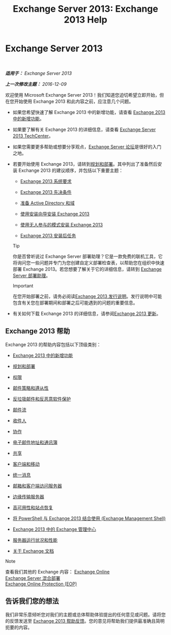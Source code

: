 ﻿---
title: 'Exchange Server 2013: Exchange 2013 Help'
TOCTitle: '@NoTitle'
ms:assetid: cb24ddb7-0659-4d9d-9057-52843f861ba8
ms:mtpsurl: https://technet.microsoft.com/zh-cn/library/Bb124558(v=EXCHG.150)
ms:contentKeyID: 50491698
ms.date: 01/11/2018
mtps_version: v=EXCHG.150
ms.translationtype: HT
---

# Exchange Server 2013

 

_**适用于：** Exchange Server 2013_

_**上一次修改主题：** 2016-12-09_

欢迎使用 Microsoft Exchange Server 2013！我们知道您迫切希望立即开始，但在您开始使用 Exchange 2013 和此内容之前，应注意几个问题。

  - 如果您希望快速了解 Exchange 2013 中的新增功能，请查看 [Exchange 2013 中的新增功能](what-s-new-in-exchange-2013-exchange-2013-help.md)。

  - 如果要了解有关 Exchange 2013 的详细信息，请查看 [Exchange Server 2013 TechCenter](https://go.microsoft.com/fwlink/?linkid=266622)。

  - 如果您需要更多帮助或想要分享观点，[Exchange Server 论坛](https://go.microsoft.com/fwlink/p/?linkid=60612)是很好的入门之地。

  - 若要开始使用 Exchange 2013，请转到[规划和部署](planning-and-deployment-for-exchange-2013-installation-instructions.md)。其中列出了准备然后安装 Exchange 2013 的建议顺序，并包括以下重要主题：
    
      - [Exchange 2013 系统要求](exchange-2013-system-requirements-exchange-2013-help.md)
    
      - [Exchange 2013 先决条件](exchange-2013-prerequisites-exchange-2013-help.md)
    
      - [准备 Active Directory 和域](prepare-active-directory-and-domains-exchange-2013-help.md)
    
      - [使用安装向导安装 Exchange 2013](install-exchange-2013-using-the-setup-wizard-exchange-2013-help.md)
    
      - [使用无人参与的模式安装 Exchange 2013](install-exchange-2013-using-unattended-mode-exchange-2013-help.md)
    
      - [Exchange 2013 安装后任务](exchange-2013-post-installation-tasks-exchange-2013-help.md)
    
    > [!TIP]  
    > 你是否曾听说过 Exchange Server 部署助理？它是一款免费的联机工具，它将询问您一些问题并专门为您创建自定义部署检查表，以帮助您在组织中快速部署 Exchange 2013。若您想要了解关于它的详细信息，请转到 <a href="exchange-server-deployment-assistant-exchange-2013-help.md">Exchange Server 部署助理</a>。
    
    > [!IMPORTANT]  
    > 在您开始部署之前，请务必阅读<a href="release-notes-for-exchange-2013-exchange-2013-help.md">Exchange 2013 发行说明</a>。发行说明中可能包含有关您在部署期间和部署之后可能遇到的问题的重要信息。


  - 有关如何下载 Exchange 2013 的详细信息，请参阅[Exchange 2013 更新](updates-for-exchange-2013-exchange-2013-help.md)。

## Exchange 2013 帮助

Exchange 2013 的帮助内容包括以下顶级类别：

  - [Exchange 2013 中的新增功能](what-s-new-in-exchange-2013-exchange-2013-help.md)

  - [规划和部署](planning-and-deployment-for-exchange-2013-installation-instructions.md)

  - [权限](permissions-exchange-2013-help.md)

  - [邮件策略和遵从性](messaging-policy-and-compliance-exchange-2013-help.md)

  - [反垃圾邮件和反恶意软件保护](anti-spam-and-anti-malware-protection-exchange-2013-help.md)

  - [邮件流](mail-flow-exchange-2013-help.md)

  - [收件人](recipients-exchange-2013-help.md)

  - [协作](collaboration-exchange-2013-help.md)

  - [电子邮件地址和通讯簿](email-addresses-and-address-books-exchange-2013-help.md)

  - [共享](sharing-exchange-2013-help.md)

  - [客户端和移动](clients-and-mobile-exchange-2013-help.md)

  - [统一消息](unified-messaging-exchange-2013-help.md)

  - [邮箱和客户端访问服务器](mailbox-and-client-access-servers-exchange-2013-help.md)

  - [边缘传输服务器](edge-transport-servers-exchange-2013-help.md)

  - [高可用性和站点恢复](high-availability-and-site-resilience-exchange-2013-help.md)

  - [将 PowerShell 与 Exchange 2013 结合使用 (Exchange Management Shell)](https://technet.microsoft.com/zh-cn/library/bb123778\(v=exchg.150\))

  - [Exchange 2013 中的 Exchange 管理中心](exchange-admin-center-in-exchange-2013-exchange-2013-help.md)

  - [服务器运行状况和性能](server-health-and-performance-exchange-2013-help.md)

  - [关于 Exchange 文档](about-exchange-documentation-exchange-2013-help.md)

> [!NOTE]  
> 查看我们其他的 Exchange 内容：
> <a href="https://technet.microsoft.com/zh-cn/library/jj200580(v=exchg.150)">Exchange Online</a><br />
> <a href="https://technet.microsoft.com/zh-cn/library/jj200581(v=exchg.150)">Exchange Server 混合部署</a><br />
> <a href="https://technet.microsoft.com/zh-cn/library/jj723137(v=exchg.150)">Exchange Online Protection (EOP)</a>


## 告诉我们您的想法

我们非常乐意倾听您对我们的主题或总体帮助体验提出的任何意见或问题。请将您的反馈发送至 [Exchange 2013 帮助反馈](mailto:ex2013helpfeedback@microsoft.com)。您的意见将帮助我们提供最准确且简明扼要的内容。

